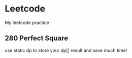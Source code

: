 # Leetcode
My leetcode practice

## 280 Perfect Square
use static dp to store your dp[] result and save much time!
